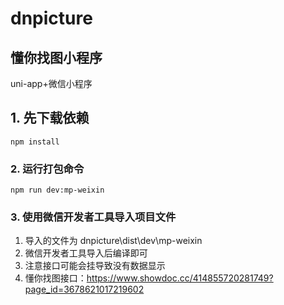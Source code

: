 # dnpicture
## 懂你找图小程序
uni-app+微信小程序

## 1. 先下载依赖
```
npm install
```

### 2. 运行打包命令
```
npm run dev:mp-weixin
```

### 3. 使用微信开发者工具导入项目文件
1. 导入的文件为 dnpicture\dist\dev\mp-weixin
2. 微信开发者工具导入后编译即可
3. 注意接口可能会挂导致没有数据显示
4. 懂你找图接口：https://www.showdoc.cc/414855720281749?page_id=3678621017219602



